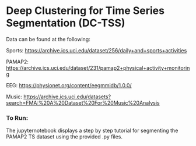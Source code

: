 # Deep Clustering for Time Series Segmentation (DC-TSS)

Data can be found at the following:

Sports: https://archive.ics.uci.edu/dataset/256/daily+and+sports+activities

PAMAP2: https://archive.ics.uci.edu/dataset/231/pamap2+physical+activity+monitoring

EEG: https://physionet.org/content/eegmmidb/1.0.0/

Music: https://archive.ics.uci.edu/datasets?search=FMA:%20A%20Dataset%20For%20Music%20Analysis

### To Run:
The jupyternotebook displays a step by step tutorial for segmenting the PAMAP2 TS dataset using the provided .py files.
